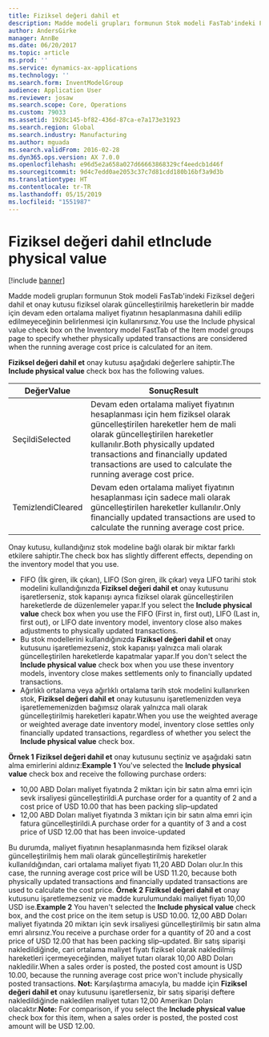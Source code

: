```yaml
---
title: Fiziksel değeri dahil et
description: Madde modeli grupları formunun Stok modeli FasTab'indeki Fiziksel değeri dahil et onay kutusu fiziksel olarak güncelleştirilmiş hareketlerin bir madde için devam eden ortalama maliyet fiyatının hesaplanmasına dahili edilip edilmeyeceğinin belirlenmesi için kullanırsınız.
author: AndersGirke
manager: AnnBe
ms.date: 06/20/2017
ms.topic: article
ms.prod: ''
ms.service: dynamics-ax-applications
ms.technology: ''
ms.search.form: InventModelGroup
audience: Application User
ms.reviewer: josaw
ms.search.scope: Core, Operations
ms.custom: 79033
ms.assetid: 1928c145-bf82-436d-87ca-e7a173e31923
ms.search.region: Global
ms.search.industry: Manufacturing
ms.author: mguada
ms.search.validFrom: 2016-02-28
ms.dyn365.ops.version: AX 7.0.0
ms.openlocfilehash: e96d5e2a658a027d66663868329cf4eedcb1d46f
ms.sourcegitcommit: 9d4c7edd0ae2053c37c7d81cdd180b16bf3a9d3b
ms.translationtype: HT
ms.contentlocale: tr-TR
ms.lasthandoff: 05/15/2019
ms.locfileid: "1551987"
---
```

# <a name="include-physical-value"></a><span data-ttu-id="13c45-103">Fiziksel değeri dahil et</span><span class="sxs-lookup"><span data-stu-id="13c45-103">Include physical value</span></span>

[!include [banner](../includes/banner.md)]

<span data-ttu-id="13c45-104">Madde modeli grupları formunun Stok modeli FasTab'indeki Fiziksel değeri dahil et onay kutusu fiziksel olarak güncelleştirilmiş hareketlerin bir madde için devam eden ortalama maliyet fiyatının hesaplanmasına dahili edilip edilmeyeceğinin belirlenmesi için kullanırsınız.</span><span class="sxs-lookup"><span data-stu-id="13c45-104">You use the Include physical value check box on the Inventory model FastTab of the Item model groups page to specify whether physically updated transactions are considered when the running average cost price is calculated for an item.</span></span>

<span data-ttu-id="13c45-105">**Fiziksel değeri dahil et** onay kutusu aşağıdaki değerlere sahiptir.</span><span class="sxs-lookup"><span data-stu-id="13c45-105">The **Include physical value** check box has the following values.</span></span>

| <span data-ttu-id="13c45-106">Değer</span><span class="sxs-lookup"><span data-stu-id="13c45-106">Value</span></span>    | <span data-ttu-id="13c45-107">Sonuç</span><span class="sxs-lookup"><span data-stu-id="13c45-107">Result</span></span>                                                                                                                          |
|----------|---------------------------------------------------------------------------------------------------------------------------------|
| <span data-ttu-id="13c45-108">Seçildi</span><span class="sxs-lookup"><span data-stu-id="13c45-108">Selected</span></span> | <span data-ttu-id="13c45-109">Devam eden ortalama maliyet fiyatının hesaplanması için hem fiziksel olarak güncelleştirilen hareketler hem de mali olarak güncelleştirilen hareketler kullanılır.</span><span class="sxs-lookup"><span data-stu-id="13c45-109">Both physically updated transactions and financially updated transactions are used to calculate the running average cost price.</span></span> |
| <span data-ttu-id="13c45-110">Temizlendi</span><span class="sxs-lookup"><span data-stu-id="13c45-110">Cleared</span></span>  | <span data-ttu-id="13c45-111">Devam eden ortalama maliyet fiyatının hesaplanması için sadece mali olarak güncelleştirilen hareketler kullanılır.</span><span class="sxs-lookup"><span data-stu-id="13c45-111">Only financially updated transactions are used to calculate the running average cost price.</span></span>                                     |

<span data-ttu-id="13c45-112">Onay kutusu, kullandığınız stok modeline bağlı olarak bir miktar farklı etkilere sahiptir.</span><span class="sxs-lookup"><span data-stu-id="13c45-112">The check box has slightly different effects, depending on the inventory model that you use.</span></span>

-   <span data-ttu-id="13c45-113">FIFO (İlk giren, ilk çıkan), LIFO (Son giren, ilk çıkar) veya LIFO tarihi stok modelini kullandığınızda **Fiziksel değeri dahil et** onay kutusunu işaretlerseniz, stok kapanışı ayrıca fiziksel olarak güncelleştirilen hareketlerde de düzenlemeler yapar.</span><span class="sxs-lookup"><span data-stu-id="13c45-113">If you select the **Include physical value** check box when you use the FIFO (First in, first out), LIFO (Last in, first out), or LIFO date inventory model, inventory close also makes adjustments to physically updated transactions.</span></span>
-   <span data-ttu-id="13c45-114">Bu stok modellerini kullandığınızda **Fiziksel değeri dahil et** onay kutusunu işaretlemezseniz, stok kapanışı yalnızca mali olarak güncelleştirilen hareketlerde kapatmalar yapar.</span><span class="sxs-lookup"><span data-stu-id="13c45-114">If you don't select the **Include physical value** check box when you use these inventory models, inventory close makes settlements only to financially updated transactions.</span></span>
-   <span data-ttu-id="13c45-115">Ağırlıklı ortalama veya ağırlıklı ortalama tarih stok modelini kullanırken stok, **Fiziksel değeri dahil et** onay kutusunu işaretlemenizden veya işaretlememenizden bağımsız olarak yalnızca mali olarak güncelleştirilmiş hareketleri kapatır.</span><span class="sxs-lookup"><span data-stu-id="13c45-115">When you use the weighted average or weighted average date inventory model, inventory close settles only financially updated transactions, regardless of whether you select the **Include physical value** check box.</span></span>

<span data-ttu-id="13c45-116">**Örnek 1** **Fiziksel değeri dahil et** onay kutusunu seçtiniz ve aşağıdaki satın alma emirlerini aldınız:</span><span class="sxs-lookup"><span data-stu-id="13c45-116">**Example 1** You've selected the **Include physical value** check box and receive the following purchase orders:</span></span>

-   <span data-ttu-id="13c45-117">10,00 ABD Doları maliyet fiyatında 2 miktarı için bir satın alma emri için sevk irsaliyesi güncelleştirildi.</span><span class="sxs-lookup"><span data-stu-id="13c45-117">A purchase order for a quantity of 2 and a cost price of USD 10.00 that has been packing slip–updated</span></span>
-   <span data-ttu-id="13c45-118">12,00 ABD Doları maliyet fiyatında 3 miktarı için bir satın alma emri için fatura güncelleştirildi.</span><span class="sxs-lookup"><span data-stu-id="13c45-118">A purchase order for a quantity of 3 and a cost price of USD 12.00 that has been invoice-updated</span></span>

<span data-ttu-id="13c45-119">Bu durumda, maliyet fiyatının hesaplanmasında hem fiziksel olarak güncelleştirilmiş hem mali olarak güncelleştirilmiş hareketler kullanıldığından, cari ortalama maliyet fiyatı 11,20 ABD Doları olur.</span><span class="sxs-lookup"><span data-stu-id="13c45-119">In this case, the running average cost price will be USD 11.20, because both physically updated transactions and financially updated transactions are used to calculate the cost price.</span></span> <span data-ttu-id="13c45-120">**Örnek 2** **Fiziksel değeri dahil et** onay kutusunu işaretlemezseniz ve madde kurulumundaki maliyet fiyatı 10,00 USD ise.</span><span class="sxs-lookup"><span data-stu-id="13c45-120">**Example 2** You haven't selected the **Include physical value** check box, and the cost price on the item setup is USD 10.00.</span></span> <span data-ttu-id="13c45-121">12,00 ABD Doları maliyet fiyatında 20 miktarı için sevk irsaliyesi güncelleştirilmiş bir satın alma emri alırsınız.</span><span class="sxs-lookup"><span data-stu-id="13c45-121">You receive a purchase order for a quantity of 20 and a cost price of USD 12.00 that has been packing slip–updated.</span></span> <span data-ttu-id="13c45-122">Bir satış siparişi nakledildiğinde, cari ortalama maliyet fiyatı fiziksel olarak nakledilmiş hareketleri içermeyeceğinden, maliyet tutarı olarak 10,00 ABD Doları nakledilir.</span><span class="sxs-lookup"><span data-stu-id="13c45-122">When a sales order is posted, the posted cost amount is USD 10.00, because the running average cost price won't include physically posted transactions.</span></span> <span data-ttu-id="13c45-123">**Not:** Karşılaştırma amacıyla, bu madde için **Fiziksel değeri dahil et** onay kutusunu işaretlerseniz, bir satış siparişi deftere nakledildiğinde nakledilen maliyet tutarı 12,00 Amerikan Doları olacaktır.</span><span class="sxs-lookup"><span data-stu-id="13c45-123">**Note:** For comparison, if you select the **Include physical value** check box for this item, when a sales order is posted, the posted cost amount will be USD 12.00.</span></span>




